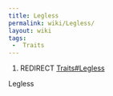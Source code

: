 ```yaml
---
title: Legless
permalink: wiki/Legless/
layout: wiki
tags:
 -  Traits
---
```


1.  REDIRECT [Traits\#Legless](/wiki/Traits#Legless "wikilink")

Legless
